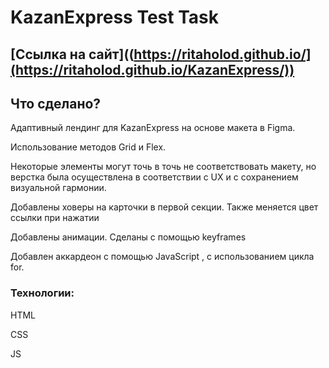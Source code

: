 # KazanExpress Test Task

## [Ссылка на сайт]((https://ritaholod.github.io/](https://ritaholod.github.io/KazanExpress/))

## Что сделано?

Адаптивный лендинг для KazanExpress на основе макета в Figma.

Использование методов Grid и Flex.

Некоторые элементы могут точь в точь не соответствовать макету, но верстка была осуществлена в соответствии с UX и с сохранением визуальной гармонии.

Добавлены ховеры на карточки в первой секции. Также меняется цвет ссылки при нажатии

Добавлены анимации. Сделаны с помощью keyframes

Добавлен аккардеон с помощью JavaScript , с использованием цикла for.

### Технологии:
HTML

CSS

JS
